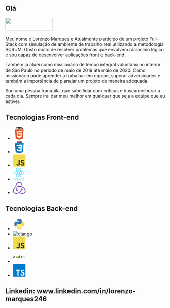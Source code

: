 <h2>Olá</h2>
<a href="https://www.linkedin.com/in/lorenzo-marques246/">
 <img src="https://w7.pngwing.com/pngs/1004/689/png-transparent-linkedin-corporation-logo-professional-network-service-user-profile-jordan-university-of-science-and-technology-text-trademark-logo.png" width="150" height="40"/>
</a>
<p>Meu nome é Lorenzo Marques e Atualmente participo de um projeto Full-Stack com simulação de ambiente de trabalho real utilizando a metodologia SCRUM. Gosto muito de resolver problemas que envolvem raciocínio lógico e sou capaz de desenvolver aplicações front e back-end.</p<
<br>
<p>Também já atuei como missionário de tempo integral voluntário no interior de São Paulo no período de maio de 2019 até maio de 2020. Como missionário pude aprender a trabalhar em equipe, superar adversidades e também a importância de planejar um projeto de maneira adequada.</p>

<p>Sou uma pessoa tranquila, que sabe lidar com críticas e busca melhorar a cada dia. Sempre irei dar meu melhor em qualquer que seja a equipe que eu estiver.</p>

 <h2> Tecnologias Front-end </h2>
  <ul>
  <li ><img src="https://raw.githubusercontent.com/devicons/devicon/master/icons/html5/html5-original-wordmark.svg" alt="html5" width="40" height="40"/></li>
  <li> <img src="https://raw.githubusercontent.com/devicons/devicon/master/icons/css3/css3-original-wordmark.svg" alt="css3" width="40" height="40"/></li>
  <li> <img src="https://raw.githubusercontent.com/devicons/devicon/master/icons/javascript/javascript-original.svg" alt="javascript" width="40" height="40"/> </li>
  <li> <img src="https://raw.githubusercontent.com/devicons/devicon/master/icons/react/react-original-wordmark.svg" alt="react" width="40" height="40"/>
</li>
  <li> <img src="https://raw.githubusercontent.com/devicons/devicon/master/icons/redux/redux-original.svg" alt="redux" width="40" height="40"/>
</li>
</ul>

<h2> Tecnologias Back-end </h2>
  <ul>
    <li>
    <img src="https://raw.githubusercontent.com/devicons/devicon/master/icons/python/python-original.svg" alt="python" width="40" height="40"/>
  </li>
  <li>
        <img src="https://kinsta.com/wp-content/uploads/2021/08/Django-WordPress.png" alt="django" width="40" height="40"/>
 </li>
   <li> <img src="https://raw.githubusercontent.com/devicons/devicon/master/icons/javascript/javascript-original.svg" alt="javascript" width="40" height="40"/> </li>
  <li>
    <img src="https://raw.githubusercontent.com/devicons/devicon/master/icons/nodejs/nodejs-original-wordmark.svg" alt="nodejs" width="40" height="40"/>
  </li>
  <li>
    <img src="https://raw.githubusercontent.com/devicons/devicon/master/icons/typescript/typescript-original.svg" alt="typescript" width="40" height="40"/> 
  </li>


    
    

</ul>

<h2>Linkedin: www.linkedin.com/in/lorenzo-marques246</h2>
